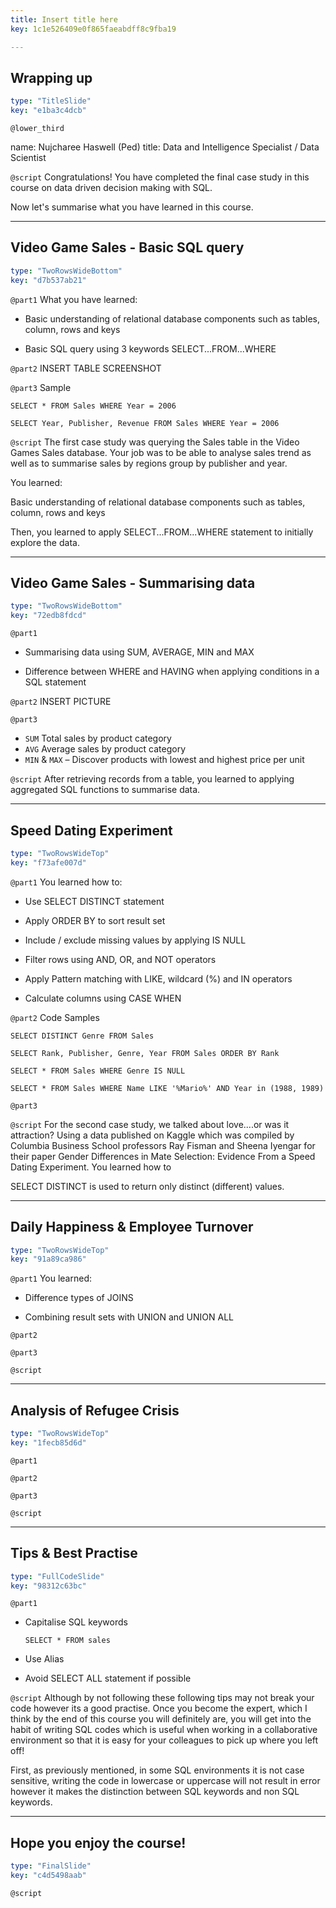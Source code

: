 ```yaml
---
title: Insert title here
key: 1c1e526409e0f865faeabdff8c9fba19

---
```

## Wrapping up

```yaml
type: "TitleSlide"
key: "e1ba3c4dcb"
```

`@lower_third`

name: Nujcharee Haswell (Ped)
title: Data and Intelligence Specialist / Data Scientist


`@script`
Congratulations! You have completed the final case study in this course on data driven decision making with SQL.

Now let's summarise what you have learned in this course.


---
## Video Game Sales - Basic SQL query

```yaml
type: "TwoRowsWideBottom"
key: "d7b537ab21"
```

`@part1`
What you have learned:

- Basic understanding of relational database components such as tables, column, rows and keys

- Basic SQL query using 3 keywords 
SELECT...FROM...WHERE


`@part2`
INSERT TABLE SCREENSHOT


`@part3`
Sample

``SELECT * FROM Sales WHERE Year = 2006`` 

 ``SELECT Year, Publisher, Revenue FROM Sales WHERE Year = 2006``


`@script`
The first case study was querying  the Sales table in the Video Games Sales database. Your job was to be able to analyse sales trend as well as to summarise sales by regions group by publisher and year.

You learned: 

Basic understanding of relational database components such as tables, column, rows and keys

Then, you learned to apply SELECT...FROM...WHERE statement to initially explore the data.


---
## Video Game Sales - Summarising data

```yaml
type: "TwoRowsWideBottom"
key: "72edb8fdcd"
```

`@part1`
- Summarising data using SUM, AVERAGE, MIN and MAX

- Difference between WHERE and  HAVING when applying conditions in a SQL statement


`@part2`
INSERT PICTURE


`@part3`
- ``SUM`` Total sales by product category
- ``AVG`` Average sales by product category
- ``MIN`` & ``MAX`` – Discover products with lowest and highest price per unit


`@script`
After retrieving records from a table, you learned to applying aggregated SQL functions to summarise data.


---
## Speed Dating Experiment

```yaml
type: "TwoRowsWideTop"
key: "f73afe007d"
```

`@part1`
You learned how to:

- Use SELECT DISTINCT statement
- Apply ORDER BY to sort result set 

- Include / exclude missing values by applying IS NULL 

- Filter rows using AND, OR, and NOT operators 

- Apply Pattern matching with LIKE, wildcard (%) and IN operators

- Calculate columns using CASE WHEN


`@part2`
Code Samples

``SELECT DISTINCT Genre FROM Sales``

``SELECT Rank, Publisher, Genre, Year FROM Sales ORDER BY Rank``

``SELECT * FROM Sales WHERE Genre IS NULL``

``SELECT * FROM Sales WHERE Name LIKE '%Mario%' AND Year in (1988, 1989)``


`@part3`



`@script`
For the second case study, we talked about love....or was it attraction? Using a data published on Kaggle which was compiled by Columbia Business School professors Ray Fisman and Sheena Iyengar for their paper Gender Differences in Mate Selection: Evidence From a Speed Dating Experiment. You learned how to 
 
SELECT DISTINCT is used to return only distinct (different) values.


---
## Daily Happiness & Employee Turnover

```yaml
type: "TwoRowsWideTop"
key: "91a89ca986"
```

`@part1`
You learned:

- Difference types of JOINS

- Combining result sets with UNION and UNION ALL


`@part2`



`@part3`



`@script`



---
## Analysis of Refugee Crisis

```yaml
type: "TwoRowsWideTop"
key: "1fecb85d6d"
```

`@part1`



`@part2`



`@part3`



`@script`



---
## Tips & Best Practise

```yaml
type: "FullCodeSlide"
key: "98312c63bc"
```

`@part1`
- Capitalise SQL keywords

  ``SELECT * FROM sales``

- Use Alias

- Avoid SELECT ALL statement if possible


`@script`
Although by not following these following tips may not break your code however its a good practise. Once you become the expert, which I think by the end of this course you will definitely are, you will get into the habit of writing SQL codes which is useful when working in a collaborative environment so that it is easy for your colleagues to pick up where you left off!

First, as previously mentioned, in some SQL environments it is not case sensitive, writing the code in lowercase or uppercase will not result in error however it makes the distinction between SQL keywords and non SQL keywords.


---
## Hope you enjoy the course!

```yaml
type: "FinalSlide"
key: "c4d5498aab"
```

`@script`


